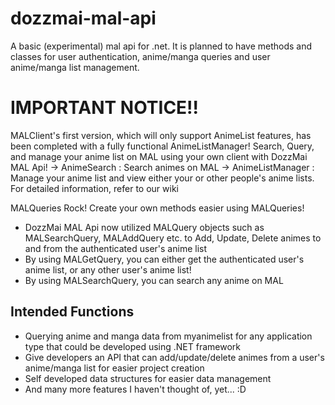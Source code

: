 # dozzmai-mal-api
A basic (experimental) mal api for .net. It is planned to have methods and classes for user authentication, anime/manga queries and user anime/manga list management.

# IMPORTANT NOTICE!!
MALClient's first version, which will only support AnimeList features, has been completed with a fully functional AnimeListManager! Search, Query, and manage your anime list on MAL using your own client with DozzMai MAL Api!
-> AnimeSearch      : Search animes on MAL
-> AnimeListManager : Manage your anime list and view either your or other people's anime lists. For detailed information, refer to our wiki

MALQueries Rock! Create your own methods easier using MALQueries!
* DozzMai MAL Api now utilized MALQuery objects such as MALSearchQuery, MALAddQuery etc. to Add, Update, Delete animes to and from the authenticated user's anime list
* By using MALGetQuery, you can either get the authenticated user's anime list, or any other user's anime list!
* By using MALSearchQuery, you can search any anime on MAL

## Intended Functions
* Querying anime and manga data from myanimelist for any application type that could be developed using .NET framework
* Give developers an API that can add/update/delete animes from a user's anime/manga list for easier project creation
* Self developed data structures for easier data management
* And many more features I haven't thought of, yet... :D
